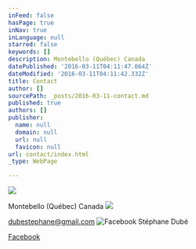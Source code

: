 ```yaml
---
inFeed: false
hasPage: true
inNav: true
inLanguage: null
starred: false
keywords: []
description: Montebello (Québec) Canada
datePublished: '2016-03-11T04:11:47.064Z'
dateModified: '2016-03-11T04:11:42.332Z'
title: Contact
author: []
sourcePath: _posts/2016-03-11-contact.md
published: true
authors: []
publisher:
  name: null
  domain: null
  url: null
  favicon: null
url: contact/index.html
_type: WebPage

---
```

![](https://the-grid-user-content.s3-us-west-2.amazonaws.com/4db98a2f-38f3-4f66-b468-5bb59da526ec.png)

Montebello (Québec) Canada
![](https://s3-us-west-2.amazonaws.com/the-grid-img/p/f744afe5fcf23b7187be02374a40b0850219c692.png)

[dubestephane@gmail.com][0]
![Facebook Stéphane Dubé](https://the-grid-user-content.s3-us-west-2.amazonaws.com/44dc9c82-a9a6-4f85-830e-26ed010db14b.png)

[Facebook][1]

[0]: mailto:dubestephane@gmail.com
[1]: https://www.facebook.com/DubeStephaneWebDesigner/